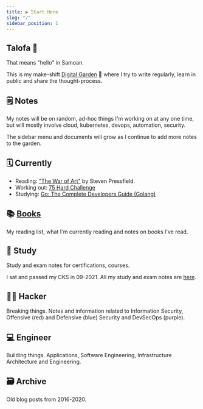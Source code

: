 ```yaml
---
title: ▶ Start Here
slug: "/"
sidebar_position: 1
---
```


## Talofa 👋

That means "hello" in Samoan.

This is my make-shift [Digital Garden](https://joelhooks.com/digital-garden) 🌱 where I try to write regularly, learn in public and share the thought-process.

## 🗒 Notes

My notes will be on random, ad-hoc things I'm working on at any one time, but will mostly involve cloud, kubernetes, devops, automation, security.

The sidebar menu and documents will grow as I continue to add more notes to the garden.

## 🗓️ Currently

- Reading: ["The War of Art"](https://www.goodreads.com/book/show/1319.The_War_of_Art?ac=1&from_search=true&qid=W3UewsmnZl&rank=1) by Steven Pressfield.
- Working out: [75 Hard Challenge](https://andyfrisella.com/pages/75hard-info)
- Studying: [Go: The Complete Developers Guide (Golang)](https://www.udemy.com/share/101Xzy3@hziIwJOYjh6rFVCIAKG1zdfk5Eb-J9Kemb9gSJhrrXEqB7SOZamW13muBuWYkvjneg==/)

## 📚 [Books](books/reading-list.md)

My reading list, what I'm currently reading and notes on books I've read.

## 📗 Study

Study and exam notes for certifications, courses.

I sat and passed my CKS in 09-2021. All my study and exam notes are [here](study/CKS/README.md).

## 🏴‍☠️ Hacker

Breaking things. Notes and information related to Information Security, Offensive (red) and Defensive (blue) Security and DevSecOps (purple).

## 💻 Engineer

Building things. Applications, Software Engineering, Infrastructure Architecture and Engineering.

## 🗃 Archive

Old blog posts from 2016-2020.

